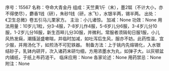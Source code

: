 序号：15567
名称：夺命大青金丹
组成：天竺黄1斤（末），墨2铤（不计大小，亦不得使尽），麝香1钱（研），朱砂1钱（研，水飞），水银半两，锡半两。
出处：《卫生总微》卷五引马儿栗家方。
主治：小儿诸惊。
加减：None
功效：None
用法用量：10岁儿1粒，分3-4服，7-8岁儿作4服，5-6岁儿分6服，3-4岁儿分10服，1-2岁儿分16服，新生百晬儿分30服，并微利。常服者须隔旬日服1服，小儿风热发痫，潮搐涎盛嗽喘，并临时加减，如吐泻后生风，服亦不妨。此药性温，宜少服，并用汤化下，如煎汤不可犯铁器。
制备方法：上于铫内先熔锡化，入水银结砂子，乳钵内研开，次入诸药末研匀细，方用浓墨水为丸，如弹子大。以灰顿盆内铺纸，于纸上布药浥干。
临床应用：None
各家论述：None
用药禁忌：None
附注：None
